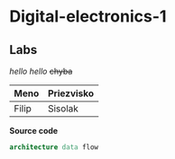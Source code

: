 # Digital-electronics-1
## Labs
*hello hello*
~~chyba~~

Meno|Priezvisko
------- | -------
Filip|Sisolak

**Source code**

```vhdl
architecture data flow 
```
